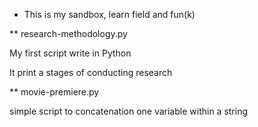 * This is my sandbox, learn field and fun(k)

** research-methodology.py

My first script write in Python

It print a stages of conducting research



** movie-premiere.py

simple script to concatenation one variable within a string